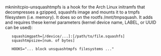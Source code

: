 mkninitcpio-unsquashtmpfs is a hook for the Arch Linux initramfs that decompresses a gzipped, squashfs image and mounts it to a tmpfs filesystem (i.e. memory).  It does so on the rootfs /mnt/tmpsquash.  It adds and requires these kernel parameters (kernel device name, LABEL, or UUID can be used):

       squashimgpath=[/device/...]:[/path/to/file.squashfs]
       squashtmpsize=[num. of bytes]

       HOOKS="... block unsquashtmpfs filesystems ..."
